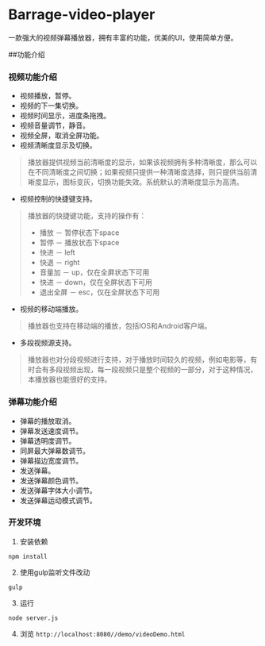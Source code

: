 # Barrage-video-player
一款强大的视频弹幕播放器，拥有丰富的功能，优美的UI，使用简单方便。

##功能介绍
### 视频功能介绍
* 视频播放，暂停。
* 视频的下一集切换。
* 视频时间显示，进度条拖拽。
* 视频音量调节，静音。
* 视频全屏，取消全屏功能。
* 视频清晰度显示及切换。

> 播放器提供视频当前清晰度的显示，如果该视频拥有多种清晰度，那么可以在不同清晰度之间切换；如果视频只提供一种清晰度选择，则只提供当前清晰度显示，图标变灰，切换功能失效。系统默认的清晰度显示为高清。

* 视频控制的快捷键支持。

> 播放器的快捷键功能，支持的操作有：
> * 播放 － 暂停状态下space
> * 暂停 － 播放状态下space
> * 快进 － left
> * 快退 － right
> * 音量加 － up，仅在全屏状态下可用
> * 快进 － down，仅在全屏状态下可用
> * 退出全屏 － esc，仅在全屏状态下可用

* 视频的移动端播放。

>播放器也支持在移动端的播放，包括IOS和Android客户端。

* 多段视频源支持。

>播放器也对分段视频进行支持，对于播放时间较久的视频，例如电影等，有时会有多段视频出现，每一段视频只是整个视频的一部分，对于这种情况，本播放器也能很好的支持。

### 弹幕功能介绍
* 弹幕的播放取消。
* 弹幕发送速度调节。
* 弹幕透明度调节。
* 同屏最大弹幕数调节。
* 弹幕描边宽度调节。
* 发送弹幕。
* 发送弹幕颜色调节。
* 发送弹幕字体大小调节。
* 发送弹幕运动模式调节。

### 开发环境

1. 安装依赖
```shell
npm install
```

2. 使用gulp监听文件改动
```shell
gulp
```

3. 运行
```shell
node server.js
```

4. 浏览 `http://localhost:8080//demo/videoDemo.html`
